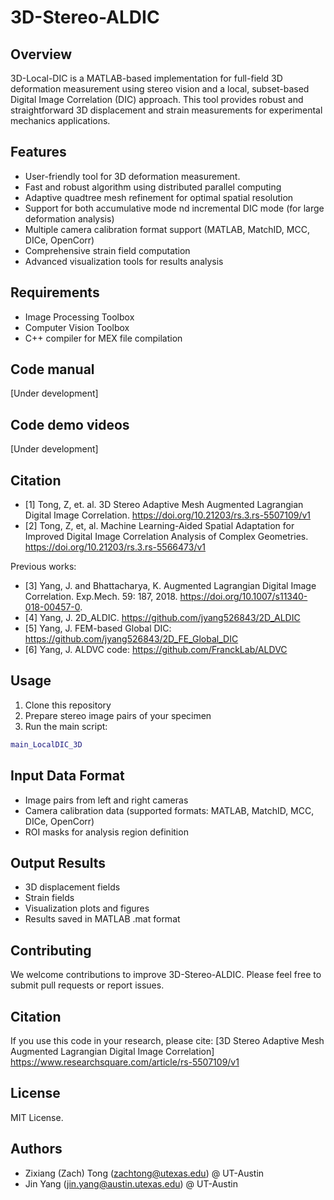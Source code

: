 # 3D-Stereo-ALDIC

## Overview
3D-Local-DIC is a MATLAB-based implementation for full-field 3D deformation measurement using stereo vision and a local, subset-based Digital Image Correlation (DIC) approach. This tool provides robust and straightforward 3D displacement and strain measurements for experimental mechanics applications.

## Features
- User-friendly tool for 3D deformation measurement.
- Fast and robust algorithm using distributed parallel computing
- Adaptive quadtree mesh refinement for optimal spatial resolution
- Support for both accumulative mode nd incremental DIC mode (for large deformation analysis)
- Multiple camera calibration format support (MATLAB, MatchID, MCC, DICe, OpenCorr)
- Comprehensive strain field computation
- Advanced visualization tools for results analysis

## Requirements
- Image Processing Toolbox
- Computer Vision Toolbox
- C++ compiler for MEX file compilation

## Code manual 
[Under development]

## Code demo videos
[Under development]


## Citation
* [1] Tong, Z, et. al. 3D Stereo Adaptive Mesh Augmented Lagrangian Digital Image Correlation. https://doi.org/10.21203/rs.3.rs-5507109/v1
* [2] Tong, Z, et, al. Machine Learning-Aided Spatial Adaptation for Improved Digital Image Correlation Analysis of Complex Geometries. https://doi.org/10.21203/rs.3.rs-5566473/v1

Previous works:
* [3] Yang, J. and Bhattacharya, K. Augmented Lagrangian Digital Image Correlation. Exp.Mech. 59: 187, 2018. https://doi.org/10.1007/s11340-018-00457-0.
* [4] Yang, J. 2D_ALDIC. https://github.com/jyang526843/2D_ALDIC
* [5] Yang, J. FEM-based Global DIC: https://github.com/jyang526843/2D_FE_Global_DIC
* [6] Yang, J. ALDVC code: https://github.com/FranckLab/ALDVC


## Usage
1. Clone this repository
2. Prepare stereo image pairs of your specimen
3. Run the main script:
```matlab
main_LocalDIC_3D
```

## Input Data Format
- Image pairs from left and right cameras
- Camera calibration data (supported formats: MATLAB, MatchID, MCC, DICe, OpenCorr)
- ROI masks for analysis region definition

## Output Results
- 3D displacement fields
- Strain fields
- Visualization plots and figures
- Results saved in MATLAB .mat format

## Contributing
We welcome contributions to improve 3D-Stereo-ALDIC. Please feel free to submit pull requests or report issues.

## Citation
If you use this code in your research, please cite:
[3D Stereo Adaptive Mesh Augmented Lagrangian Digital Image Correlation]
https://www.researchsquare.com/article/rs-5507109/v1

## License
MIT License.

## Authors
- Zixiang (Zach) Tong (zachtong@utexas.edu) @ UT-Austin
- Jin Yang (jin.yang@austin.utexas.edu) @ UT-Austin